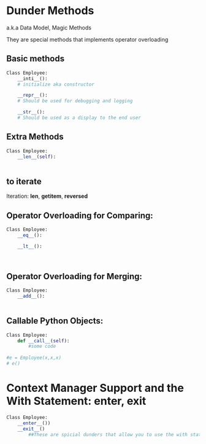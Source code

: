 # Dunder Methods
a.k.a Data Model, Magic Methods

They are special methods that implements operator overloading

## Basic methods
```python
Class Employee:
    __inti__():
    # initialize aka constructor

    __repr__():
    # Should be used for debugging and logging

    __str__():
    # Should be used as a display to the end user

```


## Extra Methods
```python
Class Employee:
    __len__(self):
    

```

## to iterate 
Iteration: __len__, __getitem__, __reversed__

## Operator Overloading for Comparing:  

```python
Class Employee:
    __eq__():

    __lt__():

    

```

## Operator Overloading for Merging:  
```python
Class Employee:
    __add__():
    

```

## Callable Python Objects:

```python
Class Employee:
    def __call__(self):
        #some code
    
#e = Employee(x,x,x)
# e()

```


# Context Manager Support and the With Statement:  __enter__, __exit__

```python
Class Employee:
    __enter__()) 
    __exit__()
        ##These are spicial dunders that allow you to use the with statment when calling them to keep track of context (state). This allow you t6o roll back if error

```
